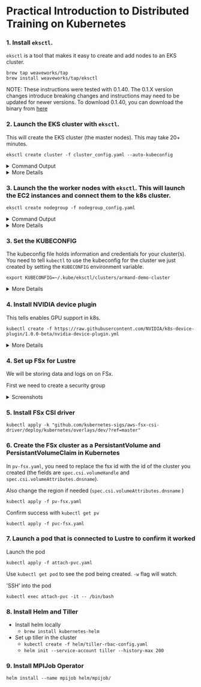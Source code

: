# Practical Introduction to Distributed Training on Kubernetes

### 1. Install `eksctl`.

`eksctl` is a tool that makes it easy to create and add nodes to an EKS cluster.

```
brew tap weaveworks/tap
brew install weaveworks/tap/eksctl
```

NOTE: These instructions were tested with 0.1.40. The 0.1.X version changes introduce breaking changes and instructions may need to be updated for newer versions. To download 0.1.40, you can download the binary from [here](https://github.com/weaveworks/eksctl/releases/tag/0.1.40)

### 2. Launch the EKS cluster with `eksctl`.

This will create the EKS cluster (the master nodes). This may take 20+ minutes.

```
eksctl create cluster -f cluster_config.yaml --auto-kubeconfig
```

<details><summary>Command Output</summary>
<p>

```
$ eksctl create cluster -f cluster_config.yaml --auto-kubeconfig
[ℹ]  using region us-east-1
[✔]  using existing VPC (vpc-f6570b8d) and subnets (private:[] public:[subnet-58b35b04 subnet-b440b9d3 subnet-21ac2f2e])
[!]  custom VPC/subnets will be used; if resulting cluster doesn't function as expected, make sure to review the configuration of VPC/subnets
[ℹ]  using Kubernetes version 1.13
[ℹ]  creating EKS cluster "armand-demo-cluster" in "us-east-1" region
[ℹ]  will create a CloudFormation stack for cluster itself and 0 nodegroup stack(s)
[ℹ]  if you encounter any issues, check CloudFormation console or try 'eksctl utils describe-stacks --region=us-east-1 --name=armand-demo-cluster'
[ℹ]  1 task: { create cluster control plane "armand-demo-cluster" }
[ℹ]  building cluster stack "eksctl-armand-demo-cluster-cluster"
[ℹ]  deploying stack "eksctl-armand-demo-cluster-cluster"
[✔]  all EKS cluster resource for "armand-demo-cluster" had been created
[✔]  saved kubeconfig as "/Users/armanmcq/.kube/eksctl/clusters/armand-demo-cluster"
[ℹ]  kubectl command should work with "/Users/armanmcq/.kube/eksctl/clusters/armand-demo-cluster", try 'kubectl --kubeconfig=/Users/armanmcq/.kube/eksctl/clusters/armand-demo-cluster get nodes'
[✔]  EKS cluster "armand-demo-cluster" in "us-east-1" region is ready
```

</p>
</details>

<details><summary>More Details</summary>
<p>

- An EKS cluster (the master nodes) is very cheap ($0.20 per hour).
  - You may want to leave the cluster always running and just remove the GPU worker nodes when you aren't using it.
- `--auto-kubeconfig` is a personal preference. It writes the kubeconfig to a separate file instead of adding it to the main kubeconfig file. See more here:
  - [Creating and Managing Cluster with `eksctl`](https://eksctl.io/usage/creating-and-managing-clusters/)
  - [Organizing Cluster Access Using kubeconfig Files](https://kubernetes.io/docs/concepts/configuration/organize-cluster-access-kubeconfig/)

</p>
</details>



### 3. Launch the the worker nodes with `eksctl`. This will launch the EC2 instances and connect them to the k8s cluster.

```
eksctl create nodegroup -f nodegroup_config.yaml
```

<details><summary>Command Output</summary>
<p>

```
$ eksctl create nodegroup -f nodegroup_config.yaml
[ℹ]  using region us-east-1
[ℹ]  will use version 1.13 for new nodegroup(s) based on control plane version
[ℹ]  nodegroup "nodegroup-p3dn" will use "ami-0017d945a10387606" [AmazonLinux2/1.13]
[ℹ]  using EC2 key pair "us-east-1-armanmcq-tf-neo"
[ℹ]  1 nodegroup (nodegroup-p3dn) was included
[ℹ]  will create a CloudFormation stack for each of 1 nodegroups in cluster "armand-demo-cluster"
[ℹ]  1 task: { create nodegroup "nodegroup-p3dn" }
[ℹ]  building nodegroup stack "eksctl-armand-demo-cluster-nodegroup-nodegroup-p3dn"
[ℹ]  --nodes-min=4 was set automatically for nodegroup nodegroup-p3dn
[ℹ]  --nodes-max=4 was set automatically for nodegroup nodegroup-p3dn
[ℹ]  deploying stack "eksctl-armand-demo-cluster-nodegroup-nodegroup-p3dn"
[ℹ]  adding role "arn:aws:iam::578276202366:role/eksctl-armand-demo-cluster-nodegr-NodeInstanceRole-LIO93J931ALY" to auth ConfigMap
[ℹ]  nodegroup "nodegroup-p3dn" has 0 node(s)
[ℹ]  waiting for at least 4 node(s) to become ready in "nodegroup-p3dn"
[ℹ]  nodegroup "nodegroup-p3dn" has 4 node(s)
[ℹ]  node "ip-172-31-1-72.ec2.internal" is ready
[ℹ]  node "ip-172-31-15-97.ec2.internal" is ready
[ℹ]  node "ip-172-31-3-4.ec2.internal" is ready
[ℹ]  node "ip-172-31-8-106.ec2.internal" is ready
[ℹ]  as you are using a GPU optimized instance type you will need to install NVIDIA Kubernetes device plugin.
[ℹ]      see the following page for instructions: https://github.com/NVIDIA/k8s-device-plugin
[✔]  created 1 nodegroup(s) in cluster "armand-demo-cluster"
[ℹ]  checking security group configuration for all nodegroups
[ℹ]  all nodegroups have up-to-date configuration
```

</p>
</details>

<details><summary>More Details</summary>
<p>


- `eksctl` calls this a nodegroup. You could have multiple nodegroup - one with GPU instances, another with CPU instances for example.
- You can do this as part of the `eksctl create cluster` step by adding the `nodegroup_config.yaml` info to `cluster_config.yaml`.

</p>
</details>


### 3. Set the KUBECONFIG

The kubeconfig file holds information and credentials for your cluster(s). You need to tell `kubectl` to use the kubeconfig for the cluster we just created by setting the `KUBECONFIG` environment variable.


```
export KUBECONFIG=~/.kube/eksctl/clusters/armand-demo-cluster
```

<details><summary>More Details</summary>
<p>


- Process would be different if we were not using `--auto-kubeconfig`. If you store info for multiple cluster on the main kubeconfig file (`~/.kube/config`), you will need to use the [`kubectl config`](https://kubernetes.io/docs/tasks/access-application-cluster/configure-access-multiple-clusters/) command.

</p>
</details>

### 4. Install NVIDIA device plugin

This tells enables GPU support in k8s.

```
kubectl create -f https://raw.githubusercontent.com/NVIDIA/k8s-device-plugin/1.0.0-beta/nvidia-device-plugin.yml
```

<details><summary>More Details</summary>
<p>


- This is a DaemonSet that runs on each node. It allows you to automatically:
    - Expose the number of GPUs on each nodes of your cluster
    - Keep track of the health of your GPUs
    - Run GPU enabled containers in your Kubernetes cluster.
- https://github.com/NVIDIA/k8s-device-plugin

</p>
</details>



### 4. Set up FSx for Lustre

We will be storing data and logs on on FSx.

First we need to create a security group

<details><summary>Screenshots</summary>
<p>

![Image1](lustre_creation_screenshots/1_fs_details.png)
![Image2](lustre_creation_screenshots/2_network_and_security.png)
The above security group is the one we created with `lustre_security_group.py`
![Image3](lustre_creation_screenshots/3_s3_link.png)
![SummaryImage](lustre_creation_screenshots/summary.png)

</p>
</details>


### 5. Install FSx CSI driver

```
kubectl apply -k "github.com/kubernetes-sigs/aws-fsx-csi-driver/deploy/kubernetes/overlays/dev/?ref=master"
```

### 6. Create the FSx cluster as a PersistantVolume and PersistantVolumeClaim in Kubernetes

In `pv-fsx.yaml`, you need to replace the fsx id with the id of the cluster you created (the fields are `spec.csi.volumeHandle` and `spec.csi.volumeAttributes.dnsname`).

Also change the region if needed (`spec.csi.volumeAttributes.dnsname` )

```
kubectl apply -f pv-fsx.yaml
```
Confirm success with `kubectl get pv`
```
kubectl apply -f pvc-fsx.yaml
```


### 7. Launch a pod that is connected to Lustre to confirm it worked

Launch the pod
```
kubectl apply -f attach-pvc.yaml
```
Use `kubectl get pod` to see the pod being created. `-w` flag will watch.




'SSH' into the pod
```
kubectl exec attach-pvc -it -- /bin/bash
```


### 8. Install Helm and Tiller

- Install helm locally
    - `brew install kubernetes-helm`
- Set up tiller in the cluster
    - `kubectl create -f helm/tiller-rbac-config.yaml`
    - `helm init --service-account tiller --history-max 200`


### 9. Install MPIJob Operator

```
helm install --name mpijob helm/mpijob/
```

